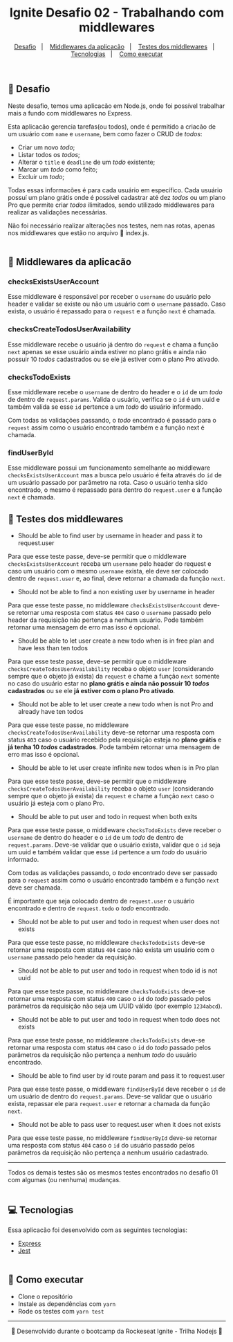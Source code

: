 <h1 align="center">Ignite Desafio 02 - Trabalhando com middlewares</h1>

<p align="center">
  <a href="#-Projeto">Desafio</a>&nbsp;&nbsp;&nbsp;|&nbsp;&nbsp;&nbsp;
  <a href="#-Middlewares-da-aplicacão">Middlewares da aplicacão</a>&nbsp;&nbsp;&nbsp;|&nbsp;&nbsp;&nbsp;
  <a href="#-Testes-dos-middlewares">Testes dos middlewares</a>&nbsp;&nbsp;&nbsp;|&nbsp;&nbsp;&nbsp;
  <a href="#-Tecnologias">Tecnologias</a>&nbsp;&nbsp;&nbsp;|&nbsp;&nbsp;&nbsp;
  <a href="#-Como-executar">Como executar</a>
</p>
<br/>

## 📙 Desafio

Neste desafio, temos uma aplicacão em Node.js, onde foi possível trabalhar mais a fundo com middlewares no Express.

Esta aplicacão gerencia tarefas(ou todos), onde é permitido a criacão de um usuário com `name` e `username`, bem como fazer o CRUD de *todos*:

- Criar um novo *todo*;
- Listar todos os *todos*;
- Alterar o `title` e `deadline` de um *todo* existente;
- Marcar um *todo* como feito;
- Excluir um *todo*;

Todas essas informacões é para cada usuário em específico. Cada usuário possuí um plano grátis onde é possível cadastrar até dez *todos* ou um plano Pro que permite criar *todos* ilimitados, sendo utilizado middlewares para realizar as validações necessárias.

Não foi necessário realizar alterações nos testes, nem nas rotas, apenas nos middlewares que estão no arquivo 📃 index.js.
<br/><br/>

## 🔸 Middlewares da aplicacão

### checksExistsUserAccount

Esse middleware é responsável por receber o `username` do usuário pelo header e validar se existe ou não um usuário com o `username` passado. Caso exista, o usuário é repassado para o `request` e a função `next` é chamada.

### checksCreateTodosUserAvailability

Esse middleware recebe o usuário já dentro do `request` e chama a função `next` apenas se esse usuário ainda estiver no plano grátis e ainda não possuir 10 *todos* cadastrados ou se ele já estiver com o plano Pro ativado. 

### checksTodoExists

Esse middleware recebe o `username` de dentro do header e o `id` de um *todo* de dentro de `request.params`. Valida o usuário, verifica se o `id` é um uuid e também valida se esse `id` pertence a um *todo* do usuário informado.

Com todas as validações passando, o *todo* encontrado é passado para o `request` assim como o usuário encontrado também e a função next é chamada.

### findUserById

Esse middleware possui um funcionamento semelhante ao middleware `checksExistsUserAccount` mas a busca pelo usuário é feita através do `id` de um usuário passado por parâmetro na rota. Caso o usuário tenha sido encontrado, o mesmo é repassado para dentro do `request.user` e a função `next` é chamada.

## 🔸 Testes dos middlewares

- Should be able to find user by username in header and pass it to request.user

Para que esse teste passe, deve-se permitir que o middleware `checksExistsUserAccount` receba um `username` pelo header do request e caso um usuário com o mesmo `username` exista, ele deve ser colocado dentro de `request.user` e, ao final, deve retornar a chamada da função `next`.

- Should not be able to find a non existing user by username in header

Para que esse teste passe, no middleware `checksExistsUserAccount` deve-se retornar uma resposta com status `404` caso o `username` passado pelo header da requisição não pertença a nenhum usuário. Pode também retornar uma mensagem de erro mas isso é opcional.

- Should be able to let user create a new todo when is in free plan and have less than ten todos

Para que esse teste passe, deve-se permitir que o middleware `checksCreateTodosUserAvailability` receba o objeto `user` (considerando sempre que o objeto já exista) da `request` e chame a função `next` somente no caso do usuário estar no **plano grátis e ainda não possuir 10 *todos* cadastrados** ou se ele **já estiver com o plano Pro ativado**.

- Should not be able to let user create a new todo when is not Pro and already have ten todos

Para que esse teste passe, no middleware `checksCreateTodosUserAvailability` deve-se retornar uma resposta com status `403` caso o usuário recebido pela requisição esteja no **plano grátis** e **já tenha 10 *todos* cadastrados**. Pode também retornar uma mensagem de erro mas isso é opcional.

- Should be able to let user create infinite new todos when is in Pro plan

Para que esse teste passe, deve-se permitir que o middleware `checksCreateTodosUserAvailability` receba o objeto `user` (considerando sempre que o objeto já exista) da `request` e chame a função `next` caso o usuário já esteja com o plano Pro.

- Should be able to put user and todo in request when both exits

Para que esse teste passe, o middleware `checksTodoExists` deve receber o `username` de dentro do header e o `id` de um *todo* de dentro de `request.params`. Deve-se validar que o usuário exista, validar que o `id` seja um uuid e também validar que esse `id` pertence a um *todo* do usuário informado.

Com todas as validações passando, o *todo* encontrado deve ser passado para o `request` assim como o usuário encontrado também e a função `next` deve ser chamada.

É importante que seja colocado dentro de `request.user` o usuário encontrado e dentro de `request.todo` o *todo* encontrado.

- Should not be able to put user and todo in request when user does not exists

Para que esse teste passe, no middleware `checksTodoExists` deve-se retornar uma resposta com status `404` caso não exista um usuário com o `username` passado pelo header da requisição.

- Should not be able to put user and todo in request when todo id is not uuid

Para que esse teste passe, no middleware `checksTodoExists` deve-se retornar uma resposta com status `400` caso o `id` do *todo* passado pelos parâmetros da requisição não seja um UUID válido (por exemplo `1234abcd`).

- Should not be able to put user and todo in request when todo does not exists

Para que esse teste passe, no middleware `checksTodoExists` deve-se retornar uma resposta com status `404` caso o `id` do *todo* passado pelos parâmetros da requisição não pertença a nenhum *todo* do usuário encontrado.

- Should be able to find user by id route param and pass it to request.user

Para que esse teste passe, o middleware `findUserById` deve receber o `id` de um usuário de dentro do `request.params`. Deve-se validar que o usuário exista, repassar ele para `request.user` e retornar a chamada da função `next`.

- Should not be able to pass user to request.user when it does not exists

Para que esse teste passe, no middleware `findUserById` deve-se retornar uma resposta com status `404` caso o `id` do usuário passado pelos parâmetros da requisição não pertença a nenhum usuário cadastrado.

---
Todos os demais testes são os mesmos testes encontrados no desafio 01 com algumas (ou nenhuma) mudanças.
<br/><br/>

## 💻 Tecnologias

Essa aplicacão foi desenvolvido com as seguintes tecnologias:

- [Express](https://expressjs.com/pt-br/)
- [Jest](https://jestjs.io/)
<br/><br/>

## 🔸 Como executar

- Clone o repositório
- Instale as dependências com `yarn`
- Rode os testes com `yarn test`

---

<p align="center">🚀 Desenvolvido durante o bootcamp da Rockeseat Ignite - Trilha Nodejs 🚀<p>